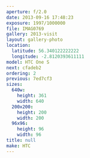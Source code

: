 ```yaml
---
aperture: f/2.0
date: 2013-09-16 17:48:23
exposure: 1997/1000000
file: IMAG0769
gallery: 2013-visit
layout: gallery-photo
location:
  latitude: 56.340122222222
  longitude: -2.8120393611111
model: HTC One S
next: cfadeb2
ordering: 2
previous: 7ed7cf3
sizes:
  640w:
    height: 361
    width: 640
  200x200:
    height: 200
    width: 200
  96x96:
    height: 96
    width: 96
title: null
make: HTC
---
```

